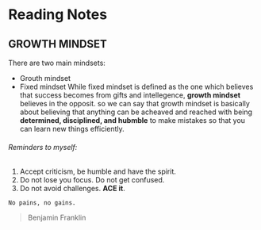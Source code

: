 # Reading Notes
## GROWTH MINDSET
There are two main mindsets:
* Grouth mindset
* Fixed mindset
While fixed mindset is defined as the one which believes that success becomes from gifts and intellegence, **growth mindset** believes in the opposit. so we can say that growth mindset is basically about believing that anything can be acheaved and reached with being **determined, disciplined, and hubmble** to make mistakes so that you can learn new things efficiently.

###### Reminders to myself:
1. Accept criticism, be humble and have the spirit.
2. Do not lose you focus. Do not get confused.
3. Do not avoid challenges. **ACE it**.

`No pains, no gains.` 
> Benjamin Franklin
